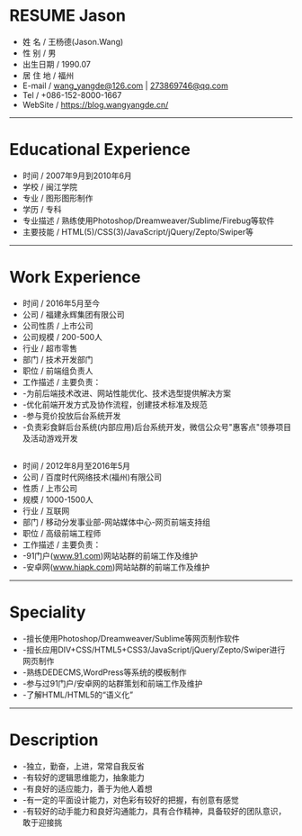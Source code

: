 # RESUME Jason

 - 姓 名 / 王杨德(Jason.Wang)
 - 性 别 / 男
 - 出生日期 / 1990.07
 - 居 住 地 / 福州
 - E-mail / wang_yangde@126.com | 273869746@qq.com
 - Tel / +086-152-8000-1667
 - WebSite / https://blog.wangyangde.cn/

---

# Educational Experience
 - 时间 / 2007年9月到2010年6月
 - 学校 / 闽江学院
 - 专业 / 图形图形制作
 - 学历 / 专科
 - 专业描述 / 熟练使用Photoshop/Dreamweaver/Sublime/Firebug等软件
 - 主要技能 / HTML(5)/CSS(3)/JavaScript/jQuery/Zepto/Swiper等

---

# Work Experience

 - 时间 / 2016年5月至今
 - 公司 / 福建永辉集团有限公司
 - 公司性质 / 上市公司
 - 公司规模 / 200-500人
 - 行业 / 超市零售
 - 部门 / 技术开发部门
 - 职位 / 前端组负责人
 - 工作描述 / 主要负责：
 -   -为前后端技术改进、网站性能优化、技术选型提供解决方案
 -   -优化前端开发方式及协作流程，创建技术标准及规范
 -   -参与竞价投放后台系统开发
 -   -负责彩食鲜后台系统(内部应用)后台系统开发，微信公众号"惠客点"领券项目及活动游戏开发

##

 - 时间 / 2012年8月至2016年5月
 - 公司 / 百度时代网络技术(福州)有限公司
 - 性质 / 上市公司
 - 规模 / 1000-1500人
 - 行业 / 互联网
 - 部门 / 移动分发事业部-网站媒体中心-网页前端支持组
 - 职位 / 高级前端工程师
 - 工作描述 / 主要负责：
 -   -91门户(www.91.com)网站站群的前端工作及维护
 -   -安卓网(www.hiapk.com)网站站群的前端工作及维护

---

# Speciality

 - -擅长使用Photoshop/Dreamweaver/Sublime等网页制作软件
 - -擅长应用DIV+CSS/HTML5+CSS3/JavaScript/jQuery/Zepto/Swiper进行网页制作
 - -熟练DEDECMS,WordPress等系统的模板制作
 - -参与过91门户/安卓网的站群策划和前端工作及维护
 - -了解HTML/HTML5的“语义化”


---

# Description

 - -独立，勤奋，上进，常常自我反省
 - -有较好的逻辑思维能力，抽象能力
 - -有良好的适应能力，善于为他人着想
 - -有一定的平面设计能力，对色彩有较好的把握，有创意有感觉
 - -有较好的动手能力和良好沟通能力，具有合作精神，具备较好的团队意识，敢于迎接挑